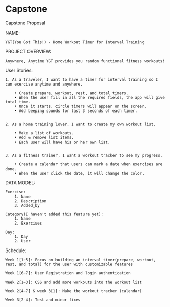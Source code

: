 # Capstone

Capstone Proposal


NAME: 
	
	YGT(You Got This!) - Home Workout Timer for Interval Training



PROJECT OVERVIEW: 
	
	Anywhere, Anytime YGT provides you random functional fitness workouts!



User Stories:

	1. As a traveler, I want to have a timer for interval training so I can exercise anytime and anywhere.

		• Create prepare, workout, rest, and total timers.
		• When the user fill in all the required fields, the app will give total time.
		• Once it starts, circle timers will appear on the screen.
		• Add beeping sounds for last 3 seconds of each timer.


	2. As a home training lover, I want to create my own workout list. 

		• Make a list of workouts.
		• Add & remove list items.
		• Each user will have his or her own list.


	3. As a fitness trainer, I want a workout tracker to see my progress.

		• Create a calendar that users can mark a date when exercises are done.
		• When the user click the date, it will change the color.


DATA MODEL:  

	Exercise:
		1. Name
		2. Description
		3. Added_by

	Category(I haven't added this feature yet):
		1. Name
		2. Exercises

	Day:
		1. Day
		2. User



Schedule: 

	Week 1[1~5]: Focus on building an interval timer(prepare, workout, rest, and total) for the user with customizable features

	Week 1[6~7]: User Registration and login authentication

	Week 2[1~3]: CSS and add more workouts into the workout list

	Week 2[4~7] & week 3[1]: Make the workout tracker (calendar)
	
	Week 3[2-4]: Test and minor fixes
